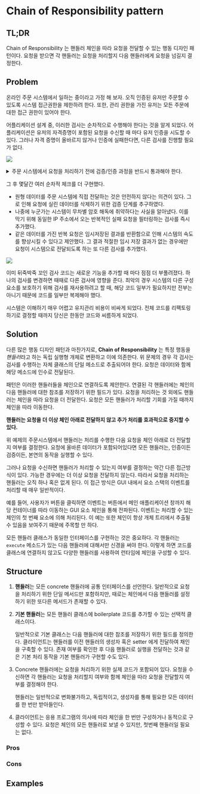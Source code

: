 # Chain of Responsibility pattern

## TL;DR
Chain of Responsibility 는 핸들러 체인을 따라 요청을 전달할 수 있는 행동 디자인 패턴이다. 요청을 받으면 각 핸들러는 요청을 처리할지 다음 핸들러에게 요청을 넘길지 결정한다.

## Problem
온라인 주문 시스템에서 일하는 중이라고 가정 해 보자. 오직 인증된 유저만 주문할 수 있도록 시스템 접근권한을 제한하려 한다. 또한, 관리 권한을 가진 유저는 모든 주문에 대한 접근 권한이 있어야 한다.

어플리케이션 설계 중, 이러한 검사는 순차적으로 수행해야 한다는 것을 알게 되었다. 어플리케이션은 유저의 자격증명이 포함된 요청을 수신할 때 마다 유저 인증을 시도할 수 있다. 그러나 자격 증명이 올바르지 않거나 인증에 실패한다면, 다른 검사를 진행할 필요가 없다.

[![](https://mermaid.ink/img/pako:eNpNzzsOwjAMANCrWJ5aQS_QAYnfhkCCCTUMpjEQQRJInaFQ7k7KR8KTbT3L9gNrrxlLPAa6nmCxVg5SjKs13yI3soOiGMEky8ZRTuzE1CTGOxhA3_DB3N91nn_mJj3vttx0MK1WQXMw7gibthG2u3-y9B3MsgOVByr25HIcouVgyeh0y6OXCtNCywrLlGoKZ4XKPZOLV03Cc23EB0zzl4aHSFH8pnU1lhIi_9DMUPrLftXzBUqHTdE)](https://mermaid.live/edit#pako:eNpNzzsOwjAMANCrWJ5aQS_QAYnfhkCCCTUMpjEQQRJInaFQ7k7KR8KTbT3L9gNrrxlLPAa6nmCxVg5SjKs13yI3soOiGMEky8ZRTuzE1CTGOxhA3_DB3N91nn_mJj3vttx0MK1WQXMw7gibthG2u3-y9B3MsgOVByr25HIcouVgyeh0y6OXCtNCywrLlGoKZ4XKPZOLV03Cc23EB0zzl4aHSFH8pnU1lhIi_9DMUPrLftXzBUqHTdE)

<details><summary>주문 시스템에서 요청을 처리하기 전에 검증/인증 과정을 반드시 통과해야 한다.</summary>
<p>

``` Mermaid
graph LR;
    A[Request] --> B((Authentication + Authorization))
    B -->|Yes| C[Ordering System]
    B -->|No| D(fa:fa-ban)
```

</p></details>

그 후 몇달간 여러 순차적 체크를 더 구현했다.
- 원형 데이터를 주문 시스템에 직접 전달하는 것은 안전하지 않다는 의견이 있다. 그로 인해 요청에 실린 데이터를 삭제하기 위한 검증 단계를 추구하였다.
- 나중에 누군가는 시스템이 무차별 암호 해독에 취약하다는 사실을 알아냈다. 이를 막기 위해 동일한 IP 주소에서 오는 반복적인 실패 요청을 필터링하는 검사를 즉시 추가했다.
- 같은 데이터를 가진 반복 요청은 임시저장된 결과를 반환함으로 인해 시스템의 속도를 향상시킬 수 있다고 제안했다. 그 결과 적절한 임시 저장 결과가 없는 경우에만 요청이 시스템으로 전달되도록 하는 또 다른 검사를 추가했다.

[![](https://mermaid.ink/img/pako:eNpNj80KwjAQhF8l7KlF2weoIPh3EwUFQYyHtdnaoEk0TQ5qfXe3aME9zSzfDrMvKJ0iKODs8VaL5WYkreCZHDZ0j9SEo8iysZgmySSGmmzQJQbtrBiIbuG8fvZ-h1etejPDstb2zCrP8zT9hk67rHZPTStmh7VX5Dtk-2gCmeM_snKtmCcVFhVmJ7QpDMGQN6gVN311pARuY0hCwVKhv0iQ9s1cvHEHWigdnAe-vzY0BIzBbR-2hCL4SD0018hfmx_1_gBEvFaP)](https://mermaid.live/edit#pako:eNpNj80KwjAQhF8l7KlF2weoIPh3EwUFQYyHtdnaoEk0TQ5qfXe3aME9zSzfDrMvKJ0iKODs8VaL5WYkreCZHDZ0j9SEo8iysZgmySSGmmzQJQbtrBiIbuG8fvZ-h1etejPDstb2zCrP8zT9hk67rHZPTStmh7VX5Dtk-2gCmeM_snKtmCcVFhVmJ7QpDMGQN6gVN311pARuY0hCwVKhv0iQ9s1cvHEHWigdnAe-vzY0BIzBbR-2hCL4SD0018hfmx_1_gBEvFaP)

이미 뒤죽박죽 꼬인 검사 코드는 새로운 기능을 추가할 때 마다 점점 더 부풀려졌다. 하나의 검사를 변경하면 때때로 다른 검사에 영향을 준다. 최악의 경우 시스템의 다른 구성 요소를 보호하기 위해 검사를 재사용하려고 할 때, 해당 코드 일부가 필요하지만 전부는 아니기 때문에 코드를 일부만 복제해야 했다.  

시스템은 이해하기 매우 어렵고 유지관리 비용이 비싸게 되었다. 전체 코드를 리팩토링하기로 결정할 때까지 당신은 한동안 코드와 씨름하게 되었다.

## Solution
다른 많은 행동 디자인 패턴과 마찬가지로, **Chain of Responsibility** 는 특정 행동을 *핸들러*라고 하는 독립 실행형 개체로 변환하고 이에 의존한다. 위 문제의 경우 각 검사는 검사를 수행하는 자체 클래스의 단일 메소드로 추출되어야 한다. 요청은 데이터와 함께 해당 메소드에 인수로 전달된다.

패턴은 이러한 핸들러들을 체인으로 연결하도록 제안한다. 연결된 각 핸들러에는 체인의 다음 핸들러에 대한 참조를 저장하기 위한 필드가 있다. 요청을 처리하는 것 외에도 핸들러는 체인을 따라 요청을 더 전달한다. 요청은 모든 핸들러가 처리할 기회를 가질 때까지 체인을 따라 이동한다.

**핸들러는 요청을 더 이상 체인 아래로 전달하지 않고 추가 처리를 효과적으로 중지할 수 있다.**

위 예제의 주문시스템에서 핸들러는 처리를 수행한 다음 요청을 체인 아래로 더 전달할지 여부를 결정한다. 요청에 올바른 데이터가 포함되어있다면 모든 핸들러는, 인증이든 검증이든, 본연의 동작을 실행할 수 있다.

그러나 요청을 수신하면 핸들러가 처리할 수 있는지 여부를 결정하는 약간 다른 접근방식이 있다. 가능한 경우에는 더 이상 요청을 전달하지 않는다. 따라서 요청을 처리하는 핸들러는 오직 하나 혹은 없게 된다. 이 접근 방식은 GUI 내에서 요소 스택의 이벤트를 처리할 때 매우 일반적이다.

예를 들어, 사용자가 버튼을 클릭하면 이벤트는 버튼에서 메인 애플리케이션 창까지 해당 컨테이너를 따라 이동하는 GUI 요소 체인을 통해 전파된다. 이벤트는 처리할 수 있는 체인의 첫 번째 요소에 의해 처리된다. 이 예는 또한 체인이 항상 개체 트리에서 추출될 수 있음을 보여주기 때문에 주목할 만 하다.

모든 핸들러 클래스가 동일한 인터페이스를 구현하는 것은 중요하다. 각 핸들러는 `execute` 메소드가 있는 다음 핸들러에 대해서만 신경을 써야 한다. 이렇게 하면 코드를 클래스에 연결하지 않고도 다양한 핸들러를 사용하여 런타임에 체인을 구성할 수 있다.

## Structure
1. **핸들러**는 모든 concrete 핸들러에 공통 인터페이스를 선언한다. 일반적으로 요청을 처리하기 위한 단일 메서드만 포함하지만, 때로는 체인에서 다음 핸들러를 설정하기 위한 또다른 메서드가 존재할 수 있다.
2. **기본 핸들러**는 모든 핸들러 클래스에 boilerplate 코드를 추가할 수 있는 선택적 클래스이다.
    
    일반적으로 기본 클래스는 다음 핸들러에 대한 참조를 저장하기 위한 필드를 정의한다. 클라이언트는 핸들러를 이전 핸들러의 생성자 혹은 setter 에게 전달하여 채인을 구축할 수 있다. 존재 여부를 확인한 후 다음 핸들러로 실행을 전달하는 것과 같은 기본 처리 동작을 기본 핸들러가 구현할 수도 있다.
3. Concrete 핸들러에는 요청을 처리하기 위한 실제 코드가 포함되어 있다. 요청을 수신하면 각 핸들러는 요청을 처리할지 여부와 함께 체인을 따라 요청을 전달할지 여부를 결정해야 한다.
   
   핸들러는 일반적으로 변화불가하고, 독립적이고, 생성자를 통해 필요한 모든 데이터를 한 번만 받아들인다.
4. 클라이언트는 응용 프로그램의 의사에 따라 체인을 한 번만 구성하거나 동적으로 구성할 수 있다. 요청은 체인의 모든 핸들러로 보낼 수 있지만, 첫번째 핸들러일 필요는 없다.

### Pros

### Cons

## Examples